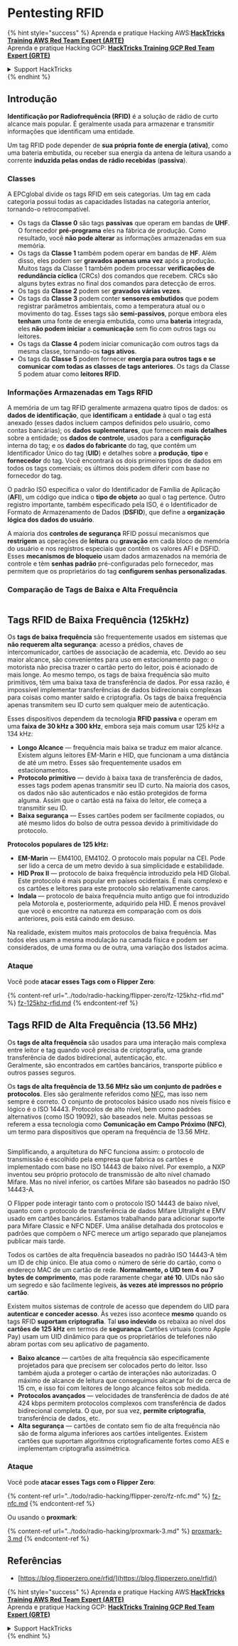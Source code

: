 # Pentesting RFID

{% hint style="success" %}
Aprenda e pratique Hacking AWS:<img src="/.gitbook/assets/arte.png" alt="" data-size="line">[**HackTricks Training AWS Red Team Expert (ARTE)**](https://training.hacktricks.xyz/courses/arte)<img src="/.gitbook/assets/arte.png" alt="" data-size="line">\
Aprenda e pratique Hacking GCP: <img src="/.gitbook/assets/grte.png" alt="" data-size="line">[**HackTricks Training GCP Red Team Expert (GRTE)**<img src="/.gitbook/assets/grte.png" alt="" data-size="line">](https://training.hacktricks.xyz/courses/grte)

<details>

<summary>Support HackTricks</summary>

* Confira os [**planos de assinatura**](https://github.com/sponsors/carlospolop)!
* **Junte-se ao** 💬 [**grupo do Discord**](https://discord.gg/hRep4RUj7f) ou ao [**grupo do telegram**](https://t.me/peass) ou **siga**-nos no **Twitter** 🐦 [**@hacktricks\_live**](https://twitter.com/hacktricks\_live)**.**
* **Compartilhe truques de hacking enviando PRs para o** [**HackTricks**](https://github.com/carlospolop/hacktricks) e [**HackTricks Cloud**](https://github.com/carlospolop/hacktricks-cloud) repositórios do github.

</details>
{% endhint %}

## Introdução

**Identificação por Radiofrequência (RFID)** é a solução de rádio de curto alcance mais popular. É geralmente usada para armazenar e transmitir informações que identificam uma entidade.

Um tag RFID pode depender de **sua própria fonte de energia (ativa)**, como uma bateria embutida, ou receber sua energia da antena de leitura usando a corrente **induzida pelas ondas de rádio recebidas** (**passiva**).

### Classes

A EPCglobal divide os tags RFID em seis categorias. Um tag em cada categoria possui todas as capacidades listadas na categoria anterior, tornando-o retrocompatível.

* Os tags da **Classe 0** são tags **passivas** que operam em bandas de **UHF**. O fornecedor **pré-programa** eles na fábrica de produção. Como resultado, você **não pode alterar** as informações armazenadas em sua memória.
* Os tags da **Classe 1** também podem operar em bandas de **HF**. Além disso, eles podem ser **gravados apenas uma vez** após a produção. Muitos tags da Classe 1 também podem processar **verificações de redundância cíclica** (CRCs) dos comandos que recebem. CRCs são alguns bytes extras no final dos comandos para detecção de erros.
* Os tags da **Classe 2** podem ser **gravados várias vezes**.
* Os tags da **Classe 3** podem conter **sensores embutidos** que podem registrar parâmetros ambientais, como a temperatura atual ou o movimento do tag. Esses tags são **semi-passivos**, porque embora eles **tenham** uma fonte de energia embutida, como uma **bateria** integrada, eles **não podem iniciar** a **comunicação** sem fio com outros tags ou leitores.
* Os tags da **Classe 4** podem iniciar comunicação com outros tags da mesma classe, tornando-os **tags ativos**.
* Os tags da **Classe 5** podem fornecer **energia para outros tags e se comunicar com todas as classes de tags anteriores**. Os tags da Classe 5 podem atuar como **leitores RFID**.

### Informações Armazenadas em Tags RFID

A memória de um tag RFID geralmente armazena quatro tipos de dados: os **dados de identificação**, que **identificam** a **entidade** à qual o tag está anexado (esses dados incluem campos definidos pelo usuário, como contas bancárias); os **dados suplementares**, que fornecem **mais** **detalhes** sobre a entidade; os **dados de controle**, usados para a **configuração** interna do tag; e os **dados do fabricante** do tag, que contêm um Identificador Único do tag (**UID**) e detalhes sobre a **produção**, **tipo** e **fornecedor** do tag. Você encontrará os dois primeiros tipos de dados em todos os tags comerciais; os últimos dois podem diferir com base no fornecedor do tag.

O padrão ISO especifica o valor do Identificador de Família de Aplicação (**AFI**), um código que indica o **tipo de objeto** ao qual o tag pertence. Outro registro importante, também especificado pela ISO, é o Identificador de Formato de Armazenamento de Dados (**DSFID**), que define a **organização lógica dos dados do usuário**.

A maioria dos **controles de segurança** RFID possui mecanismos que **restrigem** as operações de **leitura** ou **gravação** em cada bloco de memória do usuário e nos registros especiais que contêm os valores AFI e DSFID. Esses **mecanismos de bloqueio** usam dados armazenados na memória de controle e têm **senhas padrão** pré-configuradas pelo fornecedor, mas permitem que os proprietários do tag **configurem senhas personalizadas**.

### Comparação de Tags de Baixa e Alta Frequência

<figure><img src="../.gitbook/assets/image (27).png" alt=""><figcaption></figcaption></figure>

## Tags RFID de Baixa Frequência (125kHz)

Os **tags de baixa frequência** são frequentemente usados em sistemas que **não requerem alta segurança**: acesso a prédios, chaves de intercomunicador, cartões de associação de academia, etc. Devido ao seu maior alcance, são convenientes para uso em estacionamento pago: o motorista não precisa trazer o cartão perto do leitor, pois é acionado de mais longe. Ao mesmo tempo, os tags de baixa frequência são muito primitivos, têm uma baixa taxa de transferência de dados. Por essa razão, é impossível implementar transferências de dados bidirecionais complexas para coisas como manter saldo e criptografia. Os tags de baixa frequência apenas transmitem seu ID curto sem qualquer meio de autenticação.

Esses dispositivos dependem da tecnologia **RFID** **passiva** e operam em uma **faixa de 30 kHz a 300 kHz**, embora seja mais comum usar 125 kHz a 134 kHz:

* **Longo Alcance** — frequência mais baixa se traduz em maior alcance. Existem alguns leitores EM-Marin e HID, que funcionam a uma distância de até um metro. Esses são frequentemente usados em estacionamentos.
* **Protocolo primitivo** — devido à baixa taxa de transferência de dados, esses tags podem apenas transmitir seu ID curto. Na maioria dos casos, os dados não são autenticados e não estão protegidos de forma alguma. Assim que o cartão está na faixa do leitor, ele começa a transmitir seu ID.
* **Baixa segurança** — Esses cartões podem ser facilmente copiados, ou até mesmo lidos do bolso de outra pessoa devido à primitividade do protocolo.

**Protocolos populares de 125 kHz:**

* **EM-Marin** — EM4100, EM4102. O protocolo mais popular na CEI. Pode ser lido a cerca de um metro devido à sua simplicidade e estabilidade.
* **HID Prox II** — protocolo de baixa frequência introduzido pela HID Global. Este protocolo é mais popular em países ocidentais. É mais complexo e os cartões e leitores para este protocolo são relativamente caros.
* **Indala** — protocolo de baixa frequência muito antigo que foi introduzido pela Motorola e, posteriormente, adquirido pela HID. É menos provável que você o encontre na natureza em comparação com os dois anteriores, pois está caindo em desuso.

Na realidade, existem muitos mais protocolos de baixa frequência. Mas todos eles usam a mesma modulação na camada física e podem ser considerados, de uma forma ou de outra, uma variação dos listados acima.

### Ataque

Você pode **atacar esses Tags com o Flipper Zero**:

{% content-ref url="../todo/radio-hacking/flipper-zero/fz-125khz-rfid.md" %}
[fz-125khz-rfid.md](../todo/radio-hacking/flipper-zero/fz-125khz-rfid.md)
{% endcontent-ref %}

## Tags RFID de Alta Frequência (13.56 MHz)

Os **tags de alta frequência** são usados para uma interação mais complexa entre leitor e tag quando você precisa de criptografia, uma grande transferência de dados bidirecional, autenticação, etc.\
Geralmente, são encontrados em cartões bancários, transporte público e outros passes seguros.

Os **tags de alta frequência de 13.56 MHz são um conjunto de padrões e protocolos**. Eles são geralmente referidos como [NFC](https://nfc-forum.org/what-is-nfc/about-the-technology/), mas isso nem sempre é correto. O conjunto de protocolos básico usado nos níveis físico e lógico é o ISO 14443. Protocolos de alto nível, bem como padrões alternativos (como ISO 19092), são baseados nele. Muitas pessoas se referem a essa tecnologia como **Comunicação em Campo Próximo (NFC)**, um termo para dispositivos que operam na frequência de 13.56 MHz.

<figure><img src="../.gitbook/assets/image (22).png" alt=""><figcaption></figcaption></figure>

Simplificando, a arquitetura do NFC funciona assim: o protocolo de transmissão é escolhido pela empresa que fabrica os cartões e implementado com base no ISO 14443 de baixo nível. Por exemplo, a NXP inventou seu próprio protocolo de transmissão de alto nível chamado Mifare. Mas no nível inferior, os cartões Mifare são baseados no padrão ISO 14443-A.

O Flipper pode interagir tanto com o protocolo ISO 14443 de baixo nível, quanto com o protocolo de transferência de dados Mifare Ultralight e EMV usado em cartões bancários. Estamos trabalhando para adicionar suporte para Mifare Classic e NFC NDEF. Uma análise detalhada dos protocolos e padrões que compõem o NFC merece um artigo separado que planejamos publicar mais tarde.

Todos os cartões de alta frequência baseados no padrão ISO 14443-A têm um ID de chip único. Ele atua como o número de série do cartão, como o endereço MAC de um cartão de rede. **Normalmente, o UID tem 4 ou 7 bytes de comprimento**, mas pode raramente chegar **até 10**. UIDs não são um segredo e são facilmente legíveis, **às vezes até impressos no próprio cartão**.

Existem muitos sistemas de controle de acesso que dependem do UID para **autenticar e conceder acesso**. Às vezes isso acontece **mesmo** quando os tags RFID **suportam criptografia**. Tal **uso indevido** os rebaixa ao nível dos **cartões de 125 kHz** em termos de **segurança**. Cartões virtuais (como Apple Pay) usam um UID dinâmico para que os proprietários de telefones não abram portas com seu aplicativo de pagamento.

* **Baixo alcance** — cartões de alta frequência são especificamente projetados para que precisem ser colocados perto do leitor. Isso também ajuda a proteger o cartão de interações não autorizadas. O máximo de alcance de leitura que conseguimos alcançar foi de cerca de 15 cm, e isso foi com leitores de longo alcance feitos sob medida.
* **Protocolos avançados** — velocidades de transferência de dados de até 424 kbps permitem protocolos complexos com transferência de dados bidirecional completa. O que, por sua vez, **permite criptografia**, transferência de dados, etc.
* **Alta segurança** — cartões de contato sem fio de alta frequência não são de forma alguma inferiores aos cartões inteligentes. Existem cartões que suportam algoritmos criptograficamente fortes como AES e implementam criptografia assimétrica.

### Ataque

Você pode **atacar esses Tags com o Flipper Zero**:

{% content-ref url="../todo/radio-hacking/flipper-zero/fz-nfc.md" %}
[fz-nfc.md](../todo/radio-hacking/flipper-zero/fz-nfc.md)
{% endcontent-ref %}

Ou usando o **proxmark**:

{% content-ref url="../todo/radio-hacking/proxmark-3.md" %}
[proxmark-3.md](../todo/radio-hacking/proxmark-3.md)
{% endcontent-ref %}

## Referências

* [https://blog.flipperzero.one/rfid/](https://blog.flipperzero.one/rfid/)

{% hint style="success" %}
Aprenda e pratique Hacking AWS:<img src="/.gitbook/assets/arte.png" alt="" data-size="line">[**HackTricks Training AWS Red Team Expert (ARTE)**](https://training.hacktricks.xyz/courses/arte)<img src="/.gitbook/assets/arte.png" alt="" data-size="line">\
Aprenda e pratique Hacking GCP: <img src="/.gitbook/assets/grte.png" alt="" data-size="line">[**HackTricks Training GCP Red Team Expert (GRTE)**<img src="/.gitbook/assets/grte.png" alt="" data-size="line">](https://training.hacktricks.xyz/courses/grte)

<details>

<summary>Support HackTricks</summary>

* Confira os [**planos de assinatura**](https://github.com/sponsors/carlospolop)!
* **Junte-se ao** 💬 [**grupo do Discord**](https://discord.gg/hRep4RUj7f) ou ao [**grupo do telegram**](https://t.me/peass) ou **siga**-nos no **Twitter** 🐦 [**@hacktricks\_live**](https://twitter.com/hacktricks\_live)**.**
* **Compartilhe truques de hacking enviando PRs para o** [**HackTricks**](https://github.com/carlospolop/hacktricks) e [**HackTricks Cloud**](https://github.com/carlospolop/hacktricks-cloud) repositórios do github.

</details>
{% endhint %}
